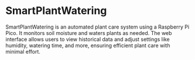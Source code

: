 # SmartPlantWatering
SmartPlantWatering is an automated plant care system using a Raspberry Pi Pico. It monitors soil moisture and waters plants as needed. The web interface allows users to view historical data and adjust settings like humidity, watering time, and more, ensuring efficient plant care with minimal effort.
